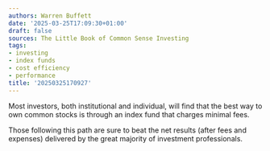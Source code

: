```yaml
---
authors: Warren Buffett
date: '2025-03-25T17:09:30+01:00'
draft: false
sources: The Little Book of Common Sense Investing
tags:
- investing
- index funds
- cost efficiency
- performance
title: '20250325170927'
---
```


Most investors, both institutional and individual, will find that the best way to own common stocks is through an index
fund that charges minimal fees.
<!--more-->
Those following this path are sure to beat the net results (after fees and expenses)
delivered by the great majority of investment professionals.
